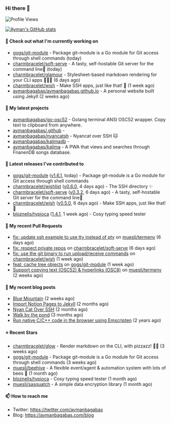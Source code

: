 ### Hi there 👋

![Profile Views](https://komarev.com/ghpvc/?username=aymanbagabas&label=PROFILE+VIEWS)

[![Ayman's GitHub stats](https://github-readme-stats.vercel.app/api?username=aymanbagabas&count_private=true&show_icons=true)](https://github.com/anuraghazra/github-readme-stats)

#### 👷 Check out what I'm currently working on

- [gogs/git-module](https://github.com/gogs/git-module) - Package git-module is a Go module for Git access through shell commands (today)
- [charmbracelet/soft-serve](https://github.com/charmbracelet/soft-serve) - A tasty, self-hostable Git server for the command line🍦 (today)
- [charmbracelet/glamour](https://github.com/charmbracelet/glamour) - Stylesheet-based markdown rendering for your CLI apps 💇🏻‍♀️ (6 days ago)
- [charmbracelet/wish](https://github.com/charmbracelet/wish) - Make SSH apps, just like that! 💫 (1 week ago)
- [aymanbagabas/aymanbagabas.github.io](https://github.com/aymanbagabas/aymanbagabas.github.io) - A personal website built using Jekyll (2 weeks ago)

#### 🌱 My latest projects

- [aymanbagabas/go-osc52](https://github.com/aymanbagabas/go-osc52) - Golang terminal ANSI OSC52 wrapper. Copy text to clipboard from anywhere.
- [aymanbagabas/.github](https://github.com/aymanbagabas/.github) - 
- [aymanbagabas/nyancatsh](https://github.com/aymanbagabas/nyancatsh) - Nyancat over SSH 🐱
- [aymanbagabas/kalimadb](https://github.com/aymanbagabas/kalimadb) - 
- [aymanbagabas/kalima](https://github.com/aymanbagabas/kalima) - A PWA that views and searches through FnanenDB songs database.

#### 🔭 Latest releases I've contributed to

- [gogs/git-module](https://github.com/gogs/git-module) ([v1.6.1](https://github.com/gogs/git-module/releases/tag/v1.6.1), today) - Package git-module is a Go module for Git access through shell commands
- [charmbracelet/wishlist](https://github.com/charmbracelet/wishlist) ([v0.6.0](https://github.com/charmbracelet/wishlist/releases/tag/v0.6.0), 4 days ago) - The SSH directory ✨
- [charmbracelet/soft-serve](https://github.com/charmbracelet/soft-serve) ([v0.3.2](https://github.com/charmbracelet/soft-serve/releases/tag/v0.3.2), 6 days ago) - A tasty, self-hostable Git server for the command line🍦
- [charmbracelet/wish](https://github.com/charmbracelet/wish) ([v0.5.0](https://github.com/charmbracelet/wish/releases/tag/v0.5.0), 6 days ago) - Make SSH apps, just like that! 💫
- [bloznelis/typioca](https://github.com/bloznelis/typioca) ([1.4.1](https://github.com/bloznelis/typioca/releases/tag/1.4.1), 1 week ago) - Cosy typing speed tester

#### 🔨 My recent Pull Requests

- [fix: update ssh example to use tty instead of pty](https://github.com/muesli/termenv/pull/83) on [muesli/termenv](https://github.com/muesli/termenv) (6 days ago)
- [fix: respect private repos](https://github.com/charmbracelet/soft-serve/pull/123) on [charmbracelet/soft-serve](https://github.com/charmbracelet/soft-serve) (6 days ago)
- [fix: use the git binary to run upload/receive commands](https://github.com/charmbracelet/wish/pull/55) on [charmbracelet/wish](https://github.com/charmbracelet/wish) (1 week ago)
- [feat: cache tree objects](https://github.com/gogs/git-module/pull/81) on [gogs/git-module](https://github.com/gogs/git-module) (1 week ago)
- [Support copying text (OSC52) &amp; hyperlinks (OSC8)](https://github.com/muesli/termenv/pull/82) on [muesli/termenv](https://github.com/muesli/termenv) (2 weeks ago)

#### 📜 My recent blog posts

- [Blue Mountain](https://aymanbagabas.com/blog/2022/06/02/blue-mountain.html) (2 weeks ago)
- [Import Notion Pages to Jekyll](https://aymanbagabas.com/blog/2022/03/29/import-notion-pages-to-jekyll.html) (2 months ago)
- [Nyan Cat Over SSH](https://aymanbagabas.com/blog/2022/03/25/nyan-cat-over-ssh.html) (2 months ago)
- [Walk by the pond](https://aymanbagabas.com/blog/2022/03/10/walk-by-the-pond.html) (3 months ago)
- [Run native C/C&#43;&#43; code in the browser using Emscripten](https://aymanbagabas.com/blog/2020/11/18/run-native-c-c&#43;&#43;-code-in-the-browser-using-emscripten.html) (2 years ago)

#### ⭐ Recent Stars

- [charmbracelet/glow](https://github.com/charmbracelet/glow) - Render markdown on the CLI, with pizzazz! 💅🏻 (3 weeks ago)
- [gogs/git-module](https://github.com/gogs/git-module) - Package git-module is a Go module for Git access through shell commands (3 weeks ago)
- [muesli/beehive](https://github.com/muesli/beehive) - A flexible event/agent &amp; automation system with lots of bees 🐝 (1 month ago)
- [bloznelis/typioca](https://github.com/bloznelis/typioca) - Cosy typing speed tester (1 month ago)
- [muesli/sasquatch](https://github.com/muesli/sasquatch) - A simple data encryption library (1 month ago)

#### 📫 How to reach me

- Twitter: https://twitter.com/aymanbagabas
- Blog: https://aymanbagabas.com/blog
